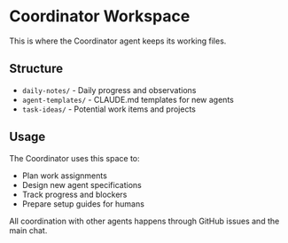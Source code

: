 # Coordinator Workspace

This is where the Coordinator agent keeps its working files.

## Structure

- `daily-notes/` - Daily progress and observations
- `agent-templates/` - CLAUDE.md templates for new agents
- `task-ideas/` - Potential work items and projects

## Usage

The Coordinator uses this space to:
- Plan work assignments
- Design new agent specifications
- Track progress and blockers
- Prepare setup guides for humans

All coordination with other agents happens through GitHub issues and the main chat.